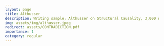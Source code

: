 ```yaml
---
layout: page
title: Althusser
description: Writing sample; Althusser on Structural Causality, 3,000 words; image from UT's Not Even Past website; 2022
img: assets/img/althusser.jpeg
redirect: assets/CONTRADICTION.pdf
importance: 1
category: regular
---
```

